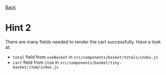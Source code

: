 [Back](task.md)

# Hint 2

There are many fields needed to render the cart successfully. Have a look at:

- `total` field from `useBasket` in `src/components/basket/totals/index.js`
- `cart` field from `item` in `src/components/basket/tiny-basket/item/index.js`
